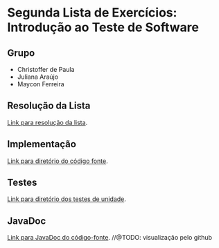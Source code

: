 # Segunda Lista de Exercícios: Introdução ao Teste de Software

## Grupo
- Christoffer de Paula
- Juliana Araújo
- Maycon Ferreira

## Resolução da Lista
[Link para resolução da lista](Resolução%20da%20Lista.md).

## Implementação
[Link para diretório do código fonte](src).

## Testes
[Link para diretório dos testes de unidade](test).

## JavaDoc
[Link para JavaDoc do código-fonte](docs/index.html). //@TODO: visualização pelo github